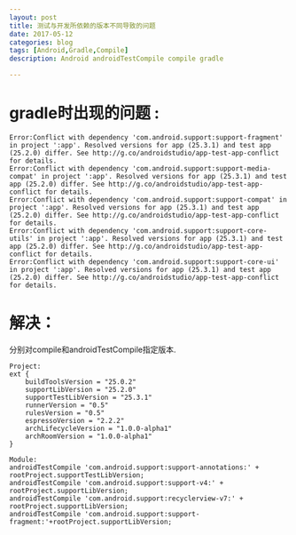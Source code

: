 ```yaml
---
layout: post
title: 测试与开发所依赖的版本不同导致的问题
date: 2017-05-12
categories: blog
tags: [Android,Gradle,Compile]
description: Android androidTestCompile compile gradle

---
```


# gradle时出现的问题 :
    Error:Conflict with dependency 'com.android.support:support-fragment' in project ':app'. Resolved versions for app (25.3.1) and test app (25.2.0) differ. See http://g.co/androidstudio/app-test-app-conflict for details.
    Error:Conflict with dependency 'com.android.support:support-media-compat' in project ':app'. Resolved versions for app (25.3.1) and test app (25.2.0) differ. See http://g.co/androidstudio/app-test-app-conflict for details.
    Error:Conflict with dependency 'com.android.support:support-compat' in project ':app'. Resolved versions for app (25.3.1) and test app (25.2.0) differ. See http://g.co/androidstudio/app-test-app-conflict for details.
    Error:Conflict with dependency 'com.android.support:support-core-utils' in project ':app'. Resolved versions for app (25.3.1) and test app (25.2.0) differ. See http://g.co/androidstudio/app-test-app-conflict for details.
    Error:Conflict with dependency 'com.android.support:support-core-ui' in project ':app'. Resolved versions for app (25.3.1) and test app (25.2.0) differ. See http://g.co/androidstudio/app-test-app-conflict for details.
# 解决：
  分别对compile和androidTestCompile指定版本.

    Project:
    ext {
        buildToolsVersion = "25.0.2"
        supportLibVersion = "25.2.0"
        supportTestLibVersion = "25.3.1"
        runnerVersion = "0.5"
        rulesVersion = "0.5"
        espressoVersion = "2.2.2"
        archLifecycleVersion = "1.0.0-alpha1"
        archRoomVersion = "1.0.0-alpha1"
    }

    Module:
    androidTestCompile 'com.android.support:support-annotations:' + rootProject.supportTestLibVersion;
    androidTestCompile 'com.android.support:support-v4:' + rootProject.supportLibVersion;
    androidTestCompile 'com.android.support:recyclerview-v7:' + rootProject.supportLibVersion;
    androidTestCompile 'com.android.support:support-fragment:'+rootProject.supportLibVersion;
        

